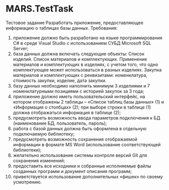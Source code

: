 # MARS.TestTask
Тестовое задание
Разработать приложение, предоставляющее информацию о таблицах базы данных.
Требования:
1)	приложение должно быть разработано на языке программирования C#  в среде Visual Studio с использованием СУБД Microsoft SQL Server;
2)	база данных должна включать следующие объекты: 
	Список изделий.
	Список материалов и комплектующих.
  Применение материалов и комплектующих в изделиях, с учетом того, что одно комплектующее может использоваться в разных изделиях.
	Закупка материалов и комплектующих с реквизитами: номенклатура, стоимость закупки, изделие, дата закупки.
3)	базу данных необходимо наполнить минимум 3 изделиями и 7 номенклатурными позициями с историей закупок за 3 года;
4)	приложение должно иметь пользовательский интерфейс, на котором отображены 2 таблицы – «Список таблиц базы данных» (1) и «Информация о столбцах» (2); при выборе строки в таблице (1)  должна отображаться информация в таблице (2); 
5)	предусмотреть возможность ввода параметров подключения к БД (наименование БД, пользователь, пароль); 
6)	работа с базой данных должна быть оформлена в отдельную подключаемую библиотеку; 
7)	предусмотреть возможность сохранения отображаемой информации в формате MS Word (использование соответствующей библиотеки); 
8)	желательно использование системы контроля версий Git для сохранения изменений;
9)	предоставить все исходники и собранные исполняемые файлы созданных программ и документ описания программ;
10)	приветствуется использование дополнительных «фишек» по своему усмотрению.
